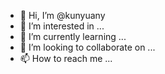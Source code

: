 - 👋 Hi, I’m @kunyuany
- 👀 I’m interested in ...
- 🌱 I’m currently learning ...
- 💞️ I’m looking to collaborate on ...
- 📫 How to reach me ...

<!---
kunyuany/kunyuany is a ✨ special ✨ repository because its `README.md` (this file) appears on your GitHub profile.
You can click the Preview link to take a look at your changes.
--->
